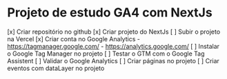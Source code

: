 # Projeto de estudo GA4 com NextJs

[x] Criar repositório no github
[x] Criar projeto do NextJs
[ ] Subir o projeto na Vercel
[x] Criar conta no Google Analytics
    - https://tagmanager.google.com/
    - https://analytics.google.com/
[ ] Instalar o Google Tag Manager no projeto
[ ] Testar o GTM com o Google Tag Assistent
[ ] Validar o Google Analytics
[ ] Criar páginas no projeto
[ ] Criar eventos com dataLayer no projeto